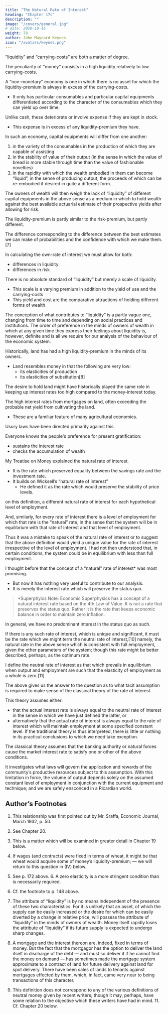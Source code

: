 ```yaml
---
title: "The Natural Rate of Interest"
heading: "Chapter 17c"
description: ""
image: "/covers/general.jpg"
# date: 2020-10-16
weight: 78
author: John Maynard Keynes
icon: "/avatars/keynes.png"
---
```



“liquidity” and “carrying-costs” are both a matter of degree.

The peculiarity of “money” consists in a high liquidity relatively to low carrying-costs. 

A “non-monetary” economy is one in which there is no asset for which the liquidity-premium is always in excess of the carrying-costs.
- It only has particular consumables and particular capital equipments differentiated according to the character of the consumables which they can yield up<!-- , or assist to yield up --> over time. 

Unlike cash, these deteriorate or involve expense if they are kept in stock. 
- This expense is in excess of any liquidity-premium they have. 

In such an economy, capital equipments will differ from one another:

1. in the variety of the consumables in the production of which they are capable of assisting
2. in the stability of value of their output (in the sense in which the value of bread is more stable through time than the value of fashionable novelties)
3. in the rapidity with which the wealth embodied in them can become “liquid”, in the sense of producing output, the proceeds of which can be re-embodied if desired in quite a different form. 

The owners of wealth will then weigh the lack of “liquidity” of different capital equipments in the above sense as a medium in which to hold wealth against the best available actuarial estimate of their prospective yields after allowing for risk. 

The liquidity-premium is partly similar to the risk-premium, but partly different. 

The difference corresponding to the difference between the best estimates we can make of probabilities and the confidence with which we make them.[7] 

<!-- When we were dealing, in earlier chapters, with the estimation of prospective yield, we did not enter into detail as to how the estimation is made. To avoid complicating the argument, we did not distinguish differences in liquidity from differences in risk proper.  -->

In calculating the own-rate of interest we must allow for both:
- differences in liquidity
- differences in risk

There is no absolute standard of “liquidity” but merely a scale of liquidity. 
- This scale is a varying premium<!--  of which account has to be taken, --> in addition to the yield of use and the carrying-costs
- This yield and cost are the comparative attractions of holding different forms of wealth.

The conception of what contributes to “liquidity” is a partly vague one, changing from time to time and depending on social practices and institutions. The order of preference in the minds of owners of wealth in which at any given time they express their feelings about liquidity is, however, definite and is all we require for our analysis of the behaviour of the economic system. 

Historically, land has had <!-- been  characterised by --> a high liquidity-premium in the minds of its owners. 
- Land resembles money in that the following are very low:
  - its elasticities of production
  - its elasticities of substitution[8]

The desire to hold land might have historically played the same role in keeping up interest rates too high compared to the money-interest today. <!--  a level which money has played in recent times.  -->

<!-- It is difficult to trace this influence quantitatively owing to the absence of a forward price for land in terms of itself which is strictly comparable with the rate of interest on a money debt. We have, however, something which has, at times, been closely analogous, in the shape of high rates of interest on mortgages.[9]  -->

The high interest rates from mortgages on land, often exceeding the probable net yield from cultivating the land. 
- These are a familiar feature of many agricultural economies.

Usury laws have been directed primarily against this. 

<!-- encumbrances of this character. And rightly so. For in earlier social organisations where long-term bonds in the modern sense were non-existent, the competition of a high interest-rate on mortgages may well have had the same effect in retarding the growth of wealth from current investment in newly produced capital-assets, as high interest rates on long-term debts have had in more recent times. That the world after several millennia of steady individual saving, is so poor as it is in accumulated capital-assets, is to be explained, in my opinion, neither by the improvident propensities of mankind, nor even by the destruction of war, but by the high liquidity-premiums formerly attaching to the ownership of land and now attaching to money.  -->

<!-- I differ in this from the older view as expressed by Marshall with an unusual dogmatic force in his Principles of Economics, p. 581= —  -->

Everyone knows the people's preference for present gratification:
- sustains the interest rate
- checks the accumulation of wealth




My Treatise on Money explained <!--  I defined what purported to be a unique rate of interest, which I called --> the natural rate of interest. 
- It is the rate which preserved equality between the savings rate and the investment rate. 
- It builds on Wicksell’s “natural rate of interest”
  - He defined it as the rate which would preserve the stability of price levels. <!--  if some, not quite clearly specified, price-level. I had, however, overlooked the fact that in any given society there is,  -->

on this definition, a different natural rate of interest for each hypothetical level of employment.

And, similarly, for every rate of interest there is a level of employment for which that rate is the “natural” rate, in the sense that the system will be in equilibrium with that rate of interest and that level of employment. 

Thus it was a mistake to speak of the natural rate of interest or to suggest that the above definition would yield a unique value for the rate of interest irrespective of the level of employment. I had not then understood that, in certain conditions, the system could be in equilibrium with less than full employment. 

I thought before that the concept of a “natural” rate of interest* was most promising.
- But now it has nothing very useful to contribute to our analysis. 
- It is merely the interest rate which will preserve the status quo.

> *Superphyics Note: Economic Superphysics has a concept of a natural interest rate based on the 4th Law of Value. It is not a rate that preserves the status quo. Rather it is the rate that keeps economic balance in order to maintain zero inflation. 


In general, we have no predominant interest in the status quo as such.

If there is any such rate of interest, which is unique and significant, it must be the rate which we might term the neutral rate of interest,[10] namely, the natural rate in the above sense which is consistent with full employment, given the other parameters of the system; though this rate might be better described, perhaps, as the optimum rate. 

I define the neutral rate of interest as that which prevails in equilibrium when output and employment are such that the elasticity of employment as a whole is zero.[11]

The above gives us the answer to the question as to what tacit assumption is required to make sense of the classical theory of the rate of interest. 

This theory assumes either:
- that the actual interest rate is always equal to the neutral rate of interest in the sense in which we have just defined the latter, or 
- alternatively that the actual rate of interest is always equal to the rate of interest which will maintain employment at some specified constant level. If the traditional theory is thus interpreted, there is little or nothing in its practical conclusions to which we need take exception. 

The classical theory assumes that the banking authority or natural forces cause the market interest rate to satisfy one or other of the above conditions. 

It investigates what laws will govern the application and rewards of the community’s productive resources subject to this assumption.
 With this limitation in force, the volume of output depends solely on the assumed constant level of employment in conjunction with the current equipment and technique; and we are safely ensconced in a Ricardian world. 


## Author’s Footnotes 

1. This relationship was first pointed out by Mr. Sraffa, Economic Journal, March 1932, p. 50. 

2. See Chapter 20. 

3. This is a matter which will be examined in greater detail in Chapter 19 below. 

4. If wages (and contracts) were fixed in terms of wheat, it might be that wheat would acquire some of money’s liquidity-premium; — we will return to this question in (IV) below. 

5. See p. 172 above. 6. A zero elasticity is a more stringent condition than is necessarily required. 

7. Cf. the footnote to p. 148 above. 

8. The attribute of “liquidity” is by no means independent of the presence of these two characteristics. For it is unlikely that an asset, of which the supply can be easily increased or the desire for which can be easily diverted by a change in relative price, will possess the attribute of “liquidity” in the minds of owners of wealth. Money itself rapidly loses the attribute of “liquidity” if its future supply is expected to undergo sharp changes. 

9. A mortgage and the interest thereon are, indeed, fixed in terms of money. But the fact that the mortgagor has the option to deliver the land itself in discharge of the debt — and must so deliver it if he cannot find the money on demand — has sometimes made the mortgage system approximate to a contract of land for future delivery against land for spot delivery. There have been sales of lands to tenants against mortgages effected by them, which, in fact, came very near to being transactions of this character. 

10. This definition does not correspond to any of the various definitions of neutral money given by recent writers; though it may, perhaps, have some relation to the objective which these writers have had in mind. 11. Cf. Chapter 20 below.